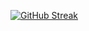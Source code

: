 [![GitHub Streak](https://streak-stats.demolab.com/?user=rossalexander)](https://git.io/streak-stats)
